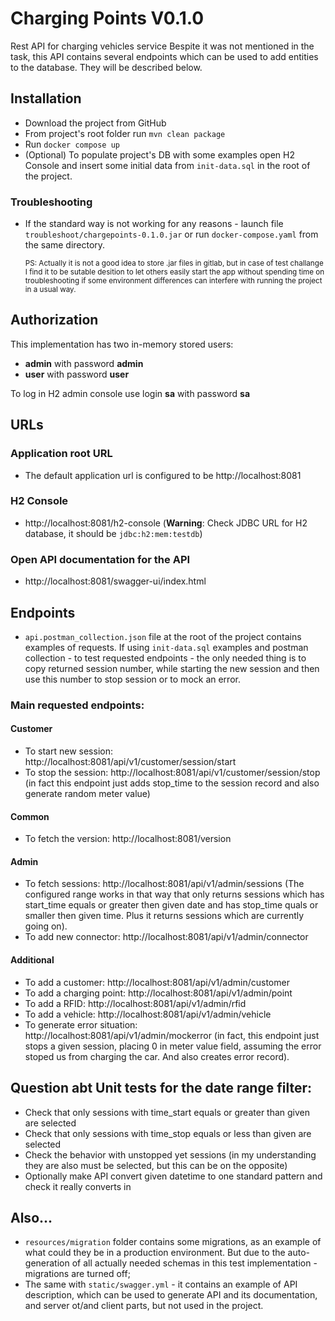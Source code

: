 # Charging Points V0.1.0
 Rest API for  charging vehicles service
 Вespite it was not mentioned in the task, this API contains several endpoints which can be used to add entities to the database. They will be described below.
## Installation
- Download the project from GitHub
- From project's root folder run `mvn clean package`
- Run `docker compose up`
- (Optional) To populate project's DB with some examples open H2 Console and insert some initial data from `init-data.sql` in the root of the project.

### Troubleshooting
- If the standard way is not working for any reasons - launch file `troubleshoot/chargepoints-0.1.0.jar` or run `docker-compose.yaml` from the same directory.
  <p><sup>PS: Actually it is not a good idea to store .jar files in gitlab, but in case of test challange I find it to be sutable desition to let others easily start the app without spending time on troubleshooting if some environment differences can interfere with running the project in a usual way.</sup>

## Authorization
This implementation has two in-memory stored users: 
- **admin** with password **admin**
- **user** with password **user**

To log in H2 admin console use login **sa** with password **sa**

## URLs
### Application root URL
- The default application url is configured to be http://localhost:8081

### H2 Console
- http://localhost:8081/h2-console (**Warning**: Check JDBC URL for H2 database, it should be `jdbc:h2:mem:testdb`)

### Open API documentation for the API
- http://localhost:8081/swagger-ui/index.html

## Endpoints
- `api.postman_collection.json` file at the root of the project contains examples of requests. If using `init-data.sql` examples and postman collection - to test requested endpoints - the only needed thing is to copy returned session number, while starting the new session and then use this number to stop session or to mock an error.

### Main requested endpoints:
#### Customer
- To start new session: http://localhost:8081/api/v1/customer/session/start 
- To stop the session: http://localhost:8081/api/v1/customer/session/stop (in fact this endpoint just adds stop_time to the session record and also generate random meter value)

#### Common
- To fetch the version: http://localhost:8081/version
#### Admin
- To fetch sessions: http://localhost:8081/api/v1/admin/sessions (The configured range works in that way that only returns sessions which has start_time equals or greater then given date and has stop_time quals or smaller then given time. Plus it returns sessions which are currently going on).
- To add new connector: http://localhost:8081/api/v1/admin/connector

#### Additional
- To add a customer: http://localhost:8081/api/v1/admin/customer
- To add a charging point: http://localhost:8081/api/v1/admin/point
- To add a RFID: http://localhost:8081/api/v1/admin/rfid
- To add a vehicle: http://localhost:8081/api/v1/admin/vehicle
- To generate error situation: http://localhost:8081/api/v1/admin/mockerror (in fact, this endpoint just stops a given session, placing 0 in meter value field, assuming the error stoped us from charging the car. And also creates error record).

## Question abt Unit tests for the date range filter:
- Check that only sessions with time_start equals or greater than given are selected
- Check that only sessions with time_stop equals or less than given are selected
- Check the behavior with unstopped yet sessions (in my understanding they are also must be selected, but this can be on the opposite)
- Optionally make API convert given datetime to one standard pattern and check it really converts in 

## Also...
- `resources/migration` folder contains some migrations, as an example of what could they be in a production environment. But due to the auto-generation of all actually needed schemas in this test implementation - migrations are turned off;
- The same with `static/swagger.yml` - it contains an example of API description, which can be used to generate API and its documentation, and server ot/and client parts, but not used in the project.